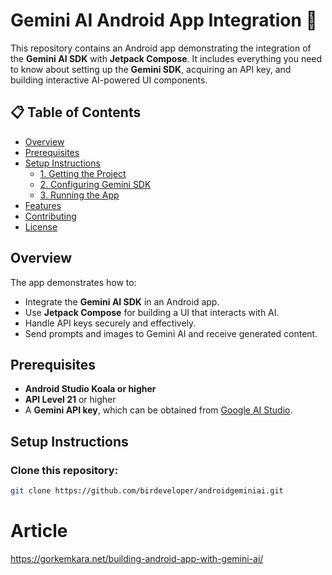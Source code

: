 # Gemini AI Android App Integration 🌟

This repository contains an Android app demonstrating the integration of the **Gemini AI SDK** with **Jetpack Compose**. It includes everything you need to know about setting up the **Gemini SDK**, acquiring an API key, and building interactive AI-powered UI components.

## 📋 Table of Contents
- [Overview](#overview)
- [Prerequisites](#prerequisites)
- [Setup Instructions](#setup-instructions)
  - [1. Getting the Project](#1-getting-the-project)
  - [2. Configuring Gemini SDK](#2-configuring-gemini-sdk)
  - [3. Running the App](#3-running-the-app)
- [Features](#features)
- [Contributing](#contributing)
- [License](#license)

## Overview
The app demonstrates how to:
- Integrate the **Gemini AI SDK** in an Android app.
- Use **Jetpack Compose** for building a UI that interacts with AI.
- Handle API keys securely and effectively.
- Send prompts and images to Gemini AI and receive generated content.

## Prerequisites
- **Android Studio Koala or higher**
- **API Level 21** or higher
- A **Gemini API key**, which can be obtained from [Google AI Studio](https://aistudio.google.com/app/apikey).

## Setup Instructions

### Clone this repository:
   ```bash
   git clone https://github.com/birdeveloper/androidgeminiai.git
```

# Article
https://gorkemkara.net/building-android-app-with-gemini-ai/
